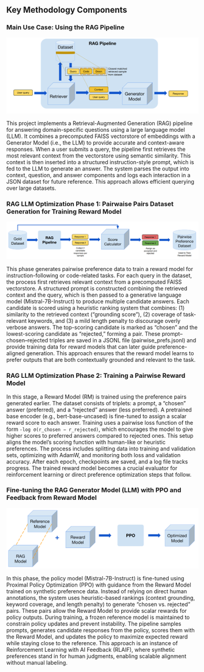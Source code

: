 ## Key Methodology Components

### Main Use Case: Using the RAG Pipeline

<p align="center">
<img src="figs/Screenshot%20from%202025-08-26%2023-42-58.png" alt="RAG pipeline workflow" width="800"/>
</p>

This project implements a Retrieval-Augmented Generation (RAG) pipeline for answering domain-specific questions using a large language model (LLM). It combines a precomputed FAISS vectorstore of embeddings with a Generator Model (i.e., the LLM) to provide accurate and context-aware responses. When a user submits a query, the pipeline first retrieves the most relevant context from the vectorstore using semantic similarity. This context is then inserted into a structured instruction-style prompt, which is fed to the LLM to generate an answer. The system parses the output into context, question, and answer components and logs each interaction in a JSON dataset for future reference. This approach allows efficient querying over large datasets.



### RAG LLM Optimization Phase 1: Pairwaise Pairs Dataset Generation for Training Reward Model

<p align="center">
<img src="figs/Screenshot from 2025-08-26 23-52-56.png" alt="RAG pipeline workflow" width="800"/>
</p>

This phase generates pairwise preference data to train a reward model for instruction-following or code-related tasks. For each query in the dataset, the process first retrieves relevant context from a precomputed FAISS vectorstore. A structured prompt is constructed combining the retrieved context and the query, which is then passed to a generative language model (Mistral-7B-Instruct) to produce multiple candidate answers. Each candidate is scored using a heuristic ranking system that combines: (1) similarity to the retrieved context (“grounding score”), (2) coverage of task-relevant keywords, and (3) a mild length penalty to discourage overly verbose answers. The top-scoring candidate is marked as “chosen” and the lowest-scoring candidate as “rejected,” forming a pair. These prompt–chosen–rejected triples are saved in a JSONL file (pairwise_prefs.jsonl) and provide training data for reward models that can later guide preference-aligned generation. This approach ensures that the reward model learns to prefer outputs that are both contextually grounded and relevant to the task.

### RAG LLM Optimization Phase 2: Training a Pairwise Reward Model

In this stage, a Reward Model (RM) is trained using the preference pairs generated earlier. The dataset consists of triplets: a prompt, a “chosen” answer (preferred), and a “rejected” answer (less preferred). A pretrained base encoder (e.g., bert-base-uncased) is fine-tuned to assign a scalar reward score to each answer. Training uses a pairwise loss function of the form `-log σ(r_chosen − r_rejected)`, which encourages the model to give higher scores to preferred answers compared to rejected ones. This setup aligns the model’s scoring function with human-like or heuristic preferences. The process includes splitting data into training and validation sets, optimizing with AdamW, and monitoring both loss and validation accuracy. After each epoch, checkpoints are saved, and a log file tracks progress. The trained reward model becomes a crucial evaluator for reinforcement learning or direct preference optimization steps that follow.

### Fine-tuning the RAG Generator Model (LLM) with PPO and Feedback from Reward Model

<p align="center">
<img src="figs/Screenshot from 2025-08-27 00-04-53.png" alt="RAG pipeline workflow" width="800"/>
</p>

In this phase, the policy model (Mistral-7B-Instruct) is fine-tuned using Proximal Policy Optimization (PPO) with guidance from the Reward Model trained on synthetic preference data. Instead of relying on direct human annotations, the system uses heuristic-based rankings (context grounding, keyword coverage, and length penalty) to generate “chosen vs. rejected” pairs. These pairs allow the Reward Model to provide scalar rewards for policy outputs. During training, a frozen reference model is maintained to constrain policy updates and prevent instability. The pipeline samples prompts, generates candidate responses from the policy, scores them with the Reward Model, and updates the policy to maximize expected reward while staying close to the reference. This approach is an instance of Reinforcement Learning with AI Feedback (RLAIF), where synthetic preferences stand in for human judgments, enabling scalable alignment without manual labeling.
